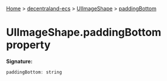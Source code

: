 [Home](./index) &gt; [decentraland-ecs](./decentraland-ecs.md) &gt; [UIImageShape](./decentraland-ecs.uiimageshape.md) &gt; [paddingBottom](./decentraland-ecs.uiimageshape.paddingbottom.md)

# UIImageShape.paddingBottom property


**Signature:**
```javascript
paddingBottom: string
```
